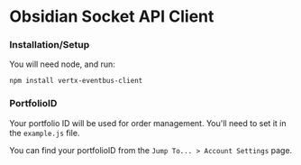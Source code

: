 # Obsidian Socket API Client

### Installation/Setup

You will need node, and run:

```
npm install vertx-eventbus-client
```

### PortfolioID

Your portfolio ID will be used for order management.  You'll need to set it in the `example.js` file.

You can find your portfolioID from the `Jump To... > Account Settings` page.

